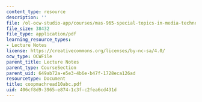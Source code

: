 ```yaml
---
content_type: resource
description: ''
file: /ol-ocw-studio-app/courses/mas-965-special-topics-in-media-technology-cooperative-machines-fall-2003/406cf8d93965e8741c3fc2fea6cd431d_coopmachread10abc.pdf
file_size: 38432
file_type: application/pdf
learning_resource_types:
- Lecture Notes
license: https://creativecommons.org/licenses/by-nc-sa/4.0/
ocw_type: OCWFile
parent_title: Lecture Notes
parent_type: CourseSection
parent_uid: 649ab72a-e5e3-4b6e-b47f-1728eca126ad
resourcetype: Document
title: coopmachread10abc.pdf
uid: 406cf8d9-3965-e874-1c3f-c2fea6cd431d
---
```

